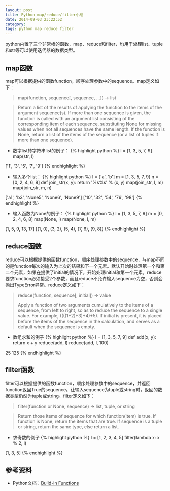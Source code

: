 ```yaml
---
layout: post
title: Python map/reduce/filter小结
date: 2014-09-03 23:22:52
category: 
tags: python map reduce filter
---
```


python内置了三个非常棒的函数，map、reduce和filter，均用于处理list、tuple和str等可以使用迭代器的数据类型。


## map函数

map可以根据提供的函数function，顺序处理参数中的sequence。map定义如下：
> map(function, sequence\[, sequence, ...\]) -> list
    
> Return a list of the results of applying the function to the items of the argument sequence(s).  If more than one sequence is given, the function is called with an argument list consisting of the corresponding item of each sequence, substituting None for missing values when not all sequences have the same length.  If the function is None, return a list of the items of the sequence (or a list of tuples if more than one sequence).

* 数字list转字符串list的例子：
{% highlight python %}
l = [1, 3, 5, 7, 9]
map(str, l)


['1', '3', '5', '7', '9']
{% endhighlight %}

* 输入多个list：
{% highlight python %}
l = ['a', 'b']
m = [1, 3, 5, 7, 9]
n = [0, 2, 4, 6, 8]
def join_str(x, y):
	return '%s%s' % (x, y)
map(join_str, l, m)
map(join_str, m, n)

['a1', 'b3', 'None5', 'None6', 'None9']
['10', '32', '54', '76', '98']
{% endhighlight %}

* 输入函数为None的例子：
{% highlight python %}
l = [1, 3, 5, 7, 9]
m = [0, 2, 4, 6, 8]
map(None, l)
map(None, l, m)


[1, 5, 9, 13, 17]
[(1, 0), (3, 2), (5, 4), (7, 6), (9, 8)]
{% endhighlight %}

## reduce函数

reduce可以根据提供的函数function，顺序处理参数中的sequence，与map不同的是function每次的输入为上次的结果和下一个元素。默认开始时处理第一个和第二个元素，如果在提供了initial的情况下，开始处理initial和第一个元素。reduce要求function必须接受2个参数，而且reduce不允许输入sequence为空，否则会抛出TypeError异常。reduce定义如下：
> reduce(function, sequence[, initial]) -> value
> 
> Apply a function of two arguments cumulatively to the items of a sequence, from left to right, so as to reduce the sequence to a single value. For example, ((((1+2)+3)+4)+5).  If initial is present, it is placed before the items of the sequence in the calculation, and serves as a default when the sequence is empty.

* 数组求和的例子
{% highlight python %}
l = [1, 3, 5, 7, 9]
def add(x, y):
	return x + y
reduce(add, l)
reduce(add, l, 100)

25
125
{% endhighlight %}

## filter函数

filter可以根据提供的函数function，顺序处理参数中的sequence，并返回function返回True的sequence。让输入sequence为tuple或string时，返回的数据类型仍然为tuple或string。filter定义如下：

> filter(function or None, sequence) -> list, tuple, or string
    
> Return those items of sequence for which function(item) is true.  If function is None, return the items that are true.  If sequence is a tuple or string, return the same type, else return a list.

* 求奇数的例子
{% highlight python %}
l = [1, 2, 3, 4, 5]
filter(lambda x: x % 2, l)

[1, 3, 5]
{% endhighlight %}

## 参考资料

- Python文档：[Build-in Functions](https://docs.python.org/2.7/library/functions.html)